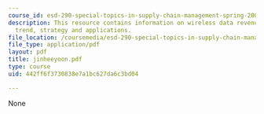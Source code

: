 ```yaml
---
course_id: esd-290-special-topics-in-supply-chain-management-spring-2005
description: This resource contains information on wireless data revenue, convergence
  trend, strategy and applications.
file_location: /coursemedia/esd-290-special-topics-in-supply-chain-management-spring-2005/442ff6f3730838e7a1bc627da6c3bd04_jinheeyoon.pdf
file_type: application/pdf
layout: pdf
title: jinheeyoon.pdf
type: course
uid: 442ff6f3730838e7a1bc627da6c3bd04

---
```

None